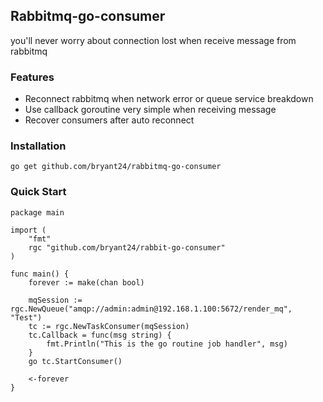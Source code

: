 ## Rabbitmq-go-consumer

you'll never worry about connection lost when receive message from rabbitmq

### Features

- Reconnect rabbitmq when network error or queue service breakdown
- Use callback goroutine very simple when receiving message
- Recover consumers after auto reconnect

### Installation

```
go get github.com/bryant24/rabbitmq-go-consumer
```




### Quick Start

```
package main

import (
	"fmt"
	rgc "github.com/bryant24/rabbit-go-consumer"
)

func main() {
	forever := make(chan bool)

	mqSession := rgc.NewQueue("amqp://admin:admin@192.168.1.100:5672/render_mq", "Test")
	tc := rgc.NewTaskConsumer(mqSession)
	tc.Callback = func(msg string) {
		fmt.Println("This is the go routine job handler", msg)
	}
	go tc.StartConsumer()

	<-forever
}



```
